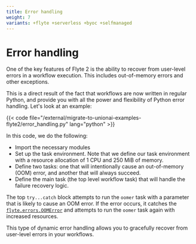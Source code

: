 ```yaml
---
title: Error handling
weight: 7
variants: +flyte +serverless +byoc +selfmanaged
---
```


# Error handling

One of the key features of Flyte 2 is the ability to recover from user-level errors in a workflow execution.
This includes out-of-memory errors and other exceptions.

This is a direct result of the fact that workflows are now written in regular Python, and provide you with all the power and flexibility of Python error handling.
Let's look at an example:

{{< code file="/external/migrate-to-unionai-examples-flyte2/error_handling.py" lang="python" >}}

In this code, we do the following:

* Import the necessary modules
* Set up the task environment. Note that we define our task environment with a resource allocation of 1 CPU and 250 MiB of memory.
* Define two tasks: one that will intentionally cause an out-of-memory (OOM) error, and another that will always succeed.
* Define the main task (the top level workflow task) that will handle the failure recovery logic.

The top `try...catch` block attempts to run the `oomer` task with a parameter that is likely to cause an OOM error.
If the error occurs, it catches the [`flyte.errors.OOMError`](../api-reference/flyte-sdk/packages/flyte.errors#flyteerrorsoomerror) and attempts to run the `oomer` task again with increased resources.

This type of dynamic error handling allows you to gracefully recover from user-level errors in your workflows.
